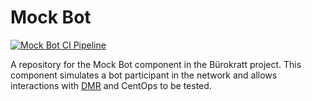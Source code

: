 # Mock Bot

[![Mock Bot CI Pipeline](https://github.com/buerokratt/Mock-Bot/actions/workflows/ci-pullrequest-main.yml/badge.svg)](https://github.com/buerokratt/Mock-Bot/actions/workflows/ci-pullrequest-main.yml)

A repository for the Mock Bot component in the Bürokratt project. This component simulates a bot participant in the network and allows interactions with [DMR](https://github.com/buerokratt/DMR) and CentOps to be tested.
